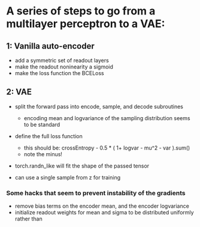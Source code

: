 # A series of steps to go from a multilayer perceptron to a VAE:


## 1: Vanilla auto-encoder
- add a symmetric set of readout layers
- make the readout noninearity a sigmoid
- make the loss function the BCELoss


## 2: VAE 
- split the forward pass into encode, sample, and decode subroutines
    - encoding mean and logvariance of the sampling distribution seems to be standard

- define the full loss function
    - this should be: crossEntropy - 0.5 * ( 1+ logvar - mu^2 - var ).sum()
    - note the minus!

- torch.randn_like will fit the shape of the passed tensor

- can use a single sample from z for training


### Some hacks that seem to prevent instability of the gradients
- remove bias terms on the encoder mean, and the encoder logvariance
- initialize readout weights for mean and sigma to be distributed uniformly rather than 

